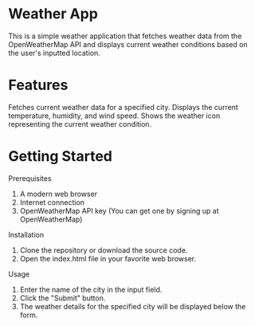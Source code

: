 # Weather App
This is a simple weather application that fetches weather data from the OpenWeatherMap API and displays current weather conditions based on the user's inputted location.

# Features
Fetches current weather data for a specified city.
Displays the current temperature, humidity, and wind speed.
Shows the weather icon representing the current weather condition.

# Getting Started

Prerequisites
1. A modern web browser
2. Internet connection
3. OpenWeatherMap API key (You can get one by signing up at OpenWeatherMap)

Installation
1. Clone the repository or download the source code.
2. Open the index.html file in your favorite web browser.

Usage
1. Enter the name of the city in the input field.
2. Click the "Submit" button.
3. The weather details for the specified city will be displayed below the form.
